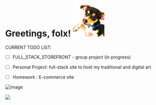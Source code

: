 # Greetings, folx! <img src="https://raw.githubusercontent.com/Cheez0id/MaryLeePrince-portfolio1/main/assets/images/reggi27.png" width="100px">

CURRENT TODO LIST:
- [ ] FULL_STACK_STOREFRONT - group project (in progress)
- [ ] Personal Project: full-stack site to host my traditional and digital art
- [ ] Homework : E-commerce site


![image](https://raw.githubusercontent.com/Cheez0id/MaryLeePrince-portfolio1/main/assets/images/chameleon.png)

<img align="center" src="https://github-readme-stats.vercel.app/api/?username=Cheez0id&theme=<THEME_NAME>" />

